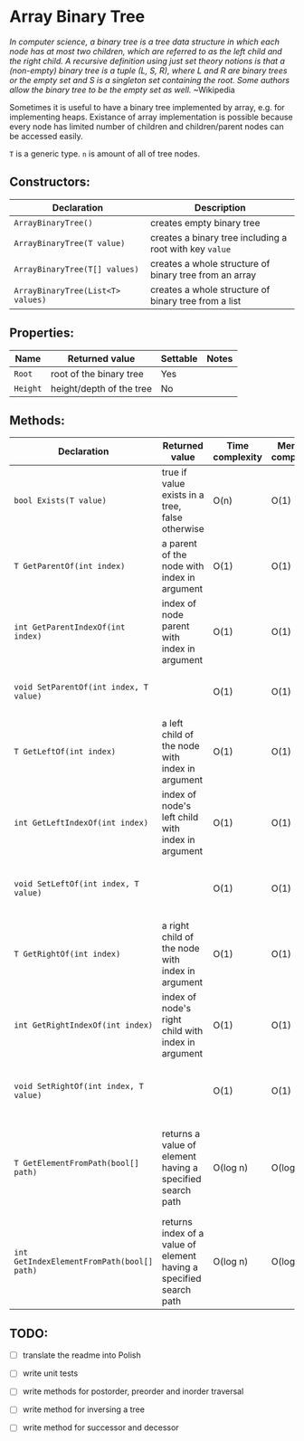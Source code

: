 # Array Binary Tree

*In computer science, a binary tree is a tree data structure in which each node has at most two children, which are referred to as the left child and the right child. A recursive definition using just set theory notions is that a (non-empty) binary tree is a tuple (L, S, R), where L and R are binary trees or the empty set and S is a singleton set containing the root. Some authors allow the binary tree to be the empty set as well.* ~Wikipedia

Sometimes it is useful to have a binary tree implemented by array, e.g. for implementing heaps. Existance of array implementation is possible because every node has limited number of children and children/parent nodes can be accessed easily.

`T` is a generic type. `n` is amount of all of tree nodes.

## Constructors:
Declaration | Description
------------|------------
`ArrayBinaryTree()` | creates empty binary tree
`ArrayBinaryTree(T value)` | creates a binary tree including a root with key `value`
`ArrayBinaryTree(T[] values)`| creates a whole structure of binary tree from an array
`ArrayBinaryTree(List<T> values) `| creates a whole structure of binary tree from a list

## Properties:
Name | Returned value | Settable | Notes
-----|----------------|----------|------
`Root` | root of the binary tree | Yes |
`Height` | height/depth of the tree | No |

## Methods:

Declaration | Returned value | Time complexity | Memory complexity | Notes
------------|----------------|-----------------|-------------------|------
`bool Exists(T value)` | true if value exists in a tree, false otherwise | O(n) | O(1)|
`T GetParentOf(int index)` | a parent of the node with index in argument | O(1) | O(1)|
`int GetParentIndexOf(int index)` | index of node parent with index in argument | O(1) | O(1)|
`void SetParentOf(int index, T value)` | | O(1) | O(1) | resizes a tree array, sets parent value
`T GetLeftOf(int index)` | a left child of the node with index in argument | O(1) | O(1)|
`int GetLeftIndexOf(int index)` | index of node's left child with index in argument | O(1) | O(1)|
`void SetLeftOf(int index, T value)` | | O(1) | O(1) | resizes a tree array, set node's left child value
`T GetRightOf(int index)` | a right child of the node with index in argument | O(1) | O(1)|
`int GetRightIndexOf(int index)` | index of node's right child with index in argument | O(1) | O(1)|
`void SetRightOf(int index, T value)` | | O(1) | O(1) | resizes a tree array, set node's right child value
`T GetElementFromPath(bool[] path)` | returns a value of element having a specified search path | O(log n) | O(log n) | a path is array of booleans representing left-right decisions - left is false, right is true
`int GetIndexElementFromPath(bool[] path)` | returns index of a value of element having a specified search path | O(log n) | O(log n) | a path is array of booleans representing left-right decisions - left is false, right is true


## TODO:
- [ ] translate the readme into Polish
- [ ] write unit tests
- [ ] write methods for postorder, preorder and inorder traversal
- [ ] write method for inversing a tree
- [ ] write method for successor and decessor

